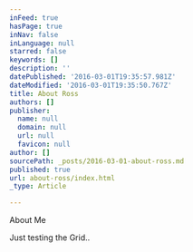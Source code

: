 ```yaml
---
inFeed: true
hasPage: true
inNav: false
inLanguage: null
starred: false
keywords: []
description: ''
datePublished: '2016-03-01T19:35:57.981Z'
dateModified: '2016-03-01T19:35:50.767Z'
title: About Ross
authors: []
publisher:
  name: null
  domain: null
  url: null
  favicon: null
author: []
sourcePath: _posts/2016-03-01-about-ross.md
published: true
url: about-ross/index.html
_type: Article

---
```

About Me

Just testing the Grid..